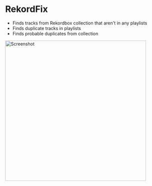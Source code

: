 # RekordFix

- Finds tracks from Rekordbox collection that aren't in any playlists
- Finds duplicate tracks in playlists
- Finds probable duplicates from collection

<img alt="Screenshot" width="450" src="https://camo.githubusercontent.com/568dfc3b1f1113b20f168f533520d339a6ffbf4df8e0748485febb3274e6f647/68747470733a2f2f692e696d6775722e636f6d2f32566f6d4a4d542e706e67">
